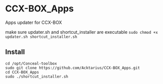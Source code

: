 # CCX-BOX_Apps
Apps updater for CCX-BOX

make sure updater.sh and shortcut_installer are executable
`sudo chmod +x updater.sh shortcut_installer.sh`


## Install
`cd /opt/Conceal-toolbox`  
`sudo git clone https://github.com/Acktarius/CCX-BOX_Apps.git`  
`cd CCX-BOX_Apps`  
`sudo ./shortcut_installer.sh` 